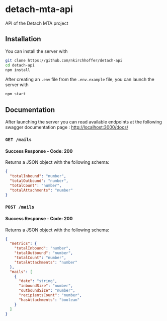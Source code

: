 # detach-mta-api

API of the Detach MTA project

## Installation

You can install the server with

```sh
git clone https://github.com/nkirchhoffer/detach-api
cd detach-api
npm install
```

After creating an `.env` file from the `.env.example` file, you can launch the server with

```sh
npm start
```

## Documentation

After launching the server you can read available endpoints at the following swagger documentation page : [http://localhost:3000/docs/](http://localhost:3000/docs/)

### `GET /mails`

#### Success Response - Code: 200

Returns a JSON object with the following schema:

```json
{
  "totalInbound": "number",
  "totalOutbound": "number",
  "totalCount": "number",
  "totalAttachments": "number"
}
```

### `POST /mails`

#### Success Response - Code: 200

Returns a JSON object with the following schema:

```json
{
  "metrics": {
    "totalInbound": "number",
    "totalOutbound": "number",
    "totalCount": "number",
    "totalAttachments": "number"
  },
  "mails": [
    {
      "date": "string",
      "inboundSize": "number",
      "outboundSize": "number",
      "recipientsCount": "number",
      "hasAttachments": "boolean"
    }
  ]
}
```
